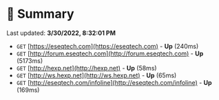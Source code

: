 # 📖 Summary
Last updated: **3/30/2022, 8:32:01 PM**

- `GET` [https://eseqtech.com](https://eseqtech.com) - **Up** (240ms)
- `GET` [http://forum.eseqtech.com](http://forum.eseqtech.com) - **Up** (5173ms)
- `GET` [http://hexp.net](http://hexp.net) - **Up** (58ms)
- `GET` [http://ws.hexp.net](http://ws.hexp.net) - **Up** (65ms)
- `GET` [http://eseqtech.com/infoline](http://eseqtech.com/infoline) - **Up** (169ms)
